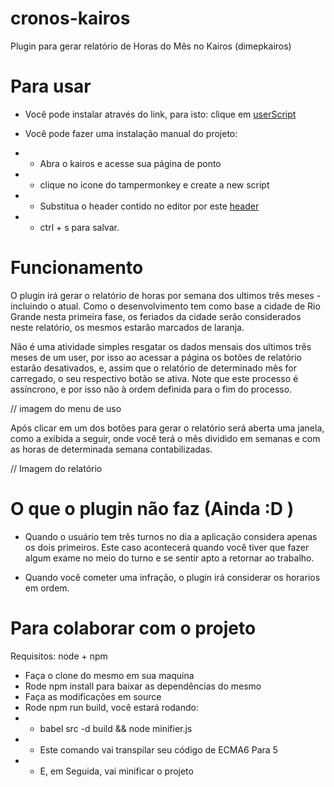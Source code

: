 # cronos-kairos
Plugin para gerar relatório de Horas do Mês no Kairos (dimepkairos)

# Para usar

* Você pode instalar através do link, para isto: clique em [userScript](https://raw.githubusercontent.com/erickLFLopes/cronos-kairos/master/cronos.user.js)

* Você pode fazer uma instalação manual do projeto: 
- - Abra o kairos e acesse sua página de ponto
- - clique no icone do tampermonkey e create a new script 
- - Substitua o header contido no editor por este [header](https://raw.githubusercontent.com/erickLFLopes/cronos-kairos/master/cronos-install.txt)
- - ctrl + s para salvar. 


# Funcionamento 

O plugin irá gerar o relatório de horas por semana dos ultimos três meses - incluindo o atual. Como o desenvolvimento tem como base a cidade de Rio Grande nesta primeira fase, os feriados da cidade serão considerados neste relatório, os mesmos estarão marcados de laranja. 

Não é uma atividade simples resgatar os dados mensais dos ultimos três meses de um user, por isso ao acessar a página os botões de relatório estarão desativados, e, assim que o relatório de determinado mês for carregado, o seu respectivo botão se ativa. Note que este processo é assíncrono, e por isso não à ordem definida para o fim do processo. 

// imagem do menu de uso

Após  clicar em um dos botões para gerar o relatório será aberta uma janela, como a exibida a seguir, onde você terá o mês dividido em semanas e com as horas de determinada semana contabilizadas. 

// Imagem do relatório 


# O que o plugin não faz (Ainda :D )

- Quando o usuário tem três turnos no dia a aplicação considera apenas os dois primeiros. Este caso acontecerá quando você tiver que fazer algum exame no meio do turno e se sentir apto a retornar ao trabalho. 

- Quando você cometer uma infração, o plugin irá considerar os horarios em ordem. 

# Para colaborar com o projeto 

Requisitos: node + npm 

- Faça o clone do mesmo em sua maquina
- Rode npm install para baixar as dependências do mesmo 
- Faça as modificações em source 
- Rode npm run build, você estará rodando: 
- - babel src -d build && node minifier.js
- - Este comando vai transpilar seu código de ECMA6 Para 5 
- - E, em Seguida, vai minificar o projeto 